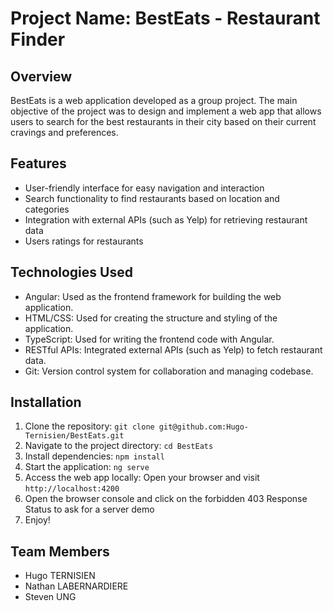 # Project Name: BestEats - Restaurant Finder

## Overview
BestEats is a web application developed as a group project. The main objective of the project was to design and implement a web app that allows users to search for the best restaurants in their city based on their current cravings and preferences.

## Features
- User-friendly interface for easy navigation and interaction
- Search functionality to find restaurants based on location and categories
- Integration with external APIs (such as Yelp) for retrieving restaurant data
- Users ratings for restaurants

## Technologies Used
- Angular: Used as the frontend framework for building the web application.
- HTML/CSS: Used for creating the structure and styling of the application.
- TypeScript: Used for writing the frontend code with Angular.
- RESTful APIs: Integrated external APIs (such as Yelp) to fetch restaurant data.
- Git: Version control system for collaboration and managing codebase.

## Installation
1. Clone the repository: `git clone git@github.com:Hugo-Ternisien/BestEats.git`
2. Navigate to the project directory: `cd BestEats`
3. Install dependencies: `npm install`
4. Start the application: `ng serve`
5. Access the web app locally: Open your browser and visit `http://localhost:4200`
6. Open the browser console and click on the forbidden 403 Response Status to ask for a server demo
7. Enjoy!

## Team Members
- Hugo TERNISIEN
- Nathan LABERNARDIERE
- Steven UNG
